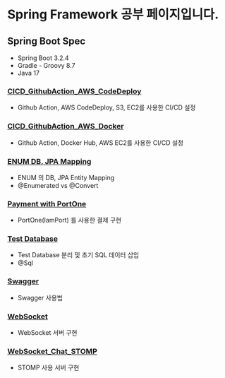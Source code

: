 # Spring Framework 공부 페이지입니다. 

## Spring Boot Spec

- Spring Boot 3.2.4
- Gradle - Groovy 8.7
- Java 17

### [CICD_GithubAction_AWS_CodeDeploy](https://github.com/min9805/SpringFrameWork/tree/master/CICD_GithubAction_AWS_CodeDeploy)
- Github Action, AWS CodeDeploy, S3, EC2를 사용한 CI/CD 설정

### [CICD_GithubAction_AWS_Docker](https://github.com/min9805/SpringFrameWork/tree/master/CICD_GithubAction_AWS_Docker)
- Github Action, Docker Hub, AWS EC2를 사용한 CI/CD 설정

### [ENUM DB, JPA Mapping](https://github.com/min9805/SpringFrameWork/tree/master/ENUM)
- ENUM 의 DB, JPA Entity Mapping
- @Enumerated vs @Convert

### [Payment with PortOne](https://github.com/min9805/SpringFrameWork/tree/master/Payment)
- PortOne(IamPort) 를 사용한 결제 구현

### [Test Database](https://github.com/min9805/SpringFrameWork/tree/master/Test_Database)
- Test Database 분리 및 초기 SQL 데이터 삽입
- @Sql

### [Swagger](https://github.com/min9805/SpringFrameWork/tree/master/Swagger)
- Swagger 사용법

### [WebSocket](https://github.com/min9805/SpringFrameWork/tree/master/WebSocket_Chat)
- WebSocket 서버 구현 

### [WebSocket_Chat_STOMP](https://github.com/min9805/SpringFrameWork/tree/master/WebSocket_Chat_STOMP)
- STOMP 사용 서버 구현
